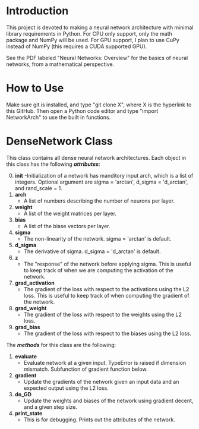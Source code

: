 # Introduction

This project is devoted to making a neural network architecture with minimal library requirements in Python. For CPU only support, only the math package and NumPy will be used. For GPU support, I plan to use CuPy instead of NumPy (this requires a CUDA supported GPU).

See the PDF labeled "Neural Networks: Overview" for the basics of neural networks, from a mathematical perspective.

# How to Use
Make sure git is installed, and type "git clone X", where X is the hyperlink to this GitHub. Then open a Python code editor and type "import NetworkArch" to use the built in functions.

# DenseNetwork Class
This class contains all dense neural network architectures. Each object in this class has the following ***attributes***:

0. **init** 
   -Initialization of a network has manditory input arch, which is a list of integers. Optional argument are sigma = 'arctan', d_sigma = 'd_arctan',  and rand_scale = 1. 
1. **arch**
   - A list of numbers describing the number of neurons per layer.
2. **weight**
   - A list of the weight matrices per layer.
3. **bias**
   - A list of the biase vectors per layer.
4. **sigma**
   - The non-linearity of the network. sigma = 'arctan' is default.
5. **d_sigma**
   - The derivative of sigma. d_sigma = 'd_arctan' is default.
6. **z**
   - The "response" of the network before applying sigma. This is useful to keep track of when we are computing the activation of the network.
7. **grad_activation**
   - The gradient of the loss with respect to the activations using the L2 loss. This is useful to keep track of when computing the gradient of the network. 
8. **grad_weight**
   - The gradient of the loss with respect to the weights using the L2 loss.
9. **grad_bias** 
   - The gradient of the loss with respect to the biases using the L2 loss.

The ***methods*** for this class are the following:
1. **evaluate**
   - Evaluate network at a given input. TypeError is raised if dimension mismatch. Subfunction of gradient function below.
2. **gradient**
   - Update the gradients of the network given an input data and an expected output using the L2 loss.
3. **do_GD**
   - Update the weights and biases of the network using gradient decent, and a given step size. 
4. **print_state**
   - This is for debugging. Prints out the attributes of the network.
